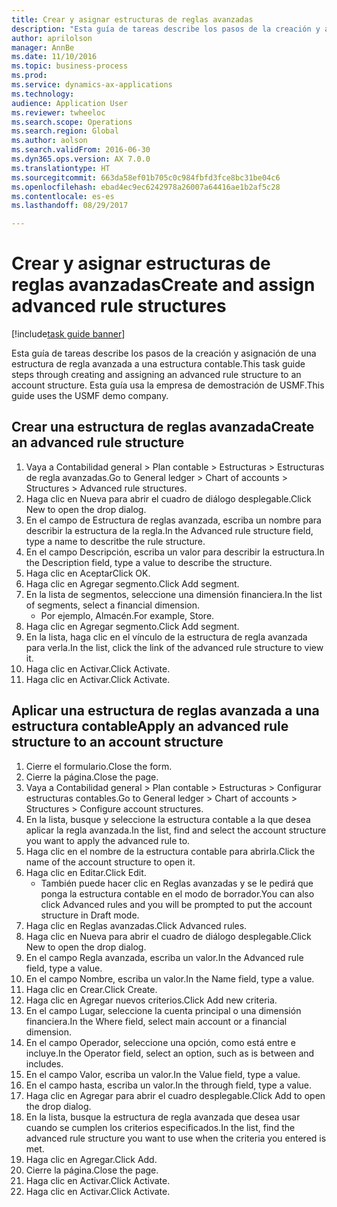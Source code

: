 ```yaml
--- 
title: Crear y asignar estructuras de reglas avanzadas
description: "Esta guía de tareas describe los pasos de la creación y asignación de una estructura de regla avanzada a una estructura contable."
author: aprilolson
manager: AnnBe
ms.date: 11/10/2016
ms.topic: business-process
ms.prod: 
ms.service: dynamics-ax-applications
ms.technology: 
audience: Application User
ms.reviewer: twheeloc
ms.search.scope: Operations
ms.search.region: Global
ms.author: aolson
ms.search.validFrom: 2016-06-30
ms.dyn365.ops.version: AX 7.0.0
ms.translationtype: HT
ms.sourcegitcommit: 663da58ef01b705c0c984fbfd3fce8bc31be04c6
ms.openlocfilehash: ebad4ec9ec6242978a26007a64416ae1b2af5c28
ms.contentlocale: es-es
ms.lasthandoff: 08/29/2017

---
```

# <a name="create-and-assign-advanced-rule-structures"></a><span data-ttu-id="3f678-103">Crear y asignar estructuras de reglas avanzadas</span><span class="sxs-lookup"><span data-stu-id="3f678-103">Create and assign advanced rule structures</span></span>

[!include[task guide banner](../../includes/task-guide-banner.md)]

<span data-ttu-id="3f678-104">Esta guía de tareas describe los pasos de la creación y asignación de una estructura de regla avanzada a una estructura contable.</span><span class="sxs-lookup"><span data-stu-id="3f678-104">This task guide steps through creating and assigning an advanced rule structure to an account structure.</span></span> <span data-ttu-id="3f678-105">Esta guía usa la empresa de demostración de USMF.</span><span class="sxs-lookup"><span data-stu-id="3f678-105">This guide uses the USMF demo company.</span></span>


## <a name="create-an-advanced-rule-structure"></a><span data-ttu-id="3f678-106">Crear una estructura de reglas avanzada</span><span class="sxs-lookup"><span data-stu-id="3f678-106">Create an advanced rule structure</span></span>
1. <span data-ttu-id="3f678-107">Vaya a Contabilidad general > Plan contable > Estructuras > Estructuras de regla avanzadas.</span><span class="sxs-lookup"><span data-stu-id="3f678-107">Go to General ledger > Chart of accounts > Structures > Advanced rule structures.</span></span>
2. <span data-ttu-id="3f678-108">Haga clic en Nueva para abrir el cuadro de diálogo desplegable.</span><span class="sxs-lookup"><span data-stu-id="3f678-108">Click New to open the drop dialog.</span></span>
3. <span data-ttu-id="3f678-109">En el campo de Estructura de reglas avanzada, escriba un nombre para describir la estructura de la regla.</span><span class="sxs-lookup"><span data-stu-id="3f678-109">In the Advanced rule structure field, type a name to descritbe the rule structure.</span></span>
4. <span data-ttu-id="3f678-110">En el campo Descripción, escriba un valor para describir la estructura.</span><span class="sxs-lookup"><span data-stu-id="3f678-110">In the Description field, type a value to describe the structure.</span></span>
5. <span data-ttu-id="3f678-111">Haga clic en Aceptar</span><span class="sxs-lookup"><span data-stu-id="3f678-111">Click OK.</span></span>
6. <span data-ttu-id="3f678-112">Haga clic en Agregar segmento.</span><span class="sxs-lookup"><span data-stu-id="3f678-112">Click Add segment.</span></span>
7. <span data-ttu-id="3f678-113">En la lista de segmentos, seleccione una dimensión financiera.</span><span class="sxs-lookup"><span data-stu-id="3f678-113">In the list of segments, select a financial dimension.</span></span>
    * <span data-ttu-id="3f678-114">Por ejemplo, Almacén.</span><span class="sxs-lookup"><span data-stu-id="3f678-114">For example, Store.</span></span>  
8. <span data-ttu-id="3f678-115">Haga clic en Agregar segmento.</span><span class="sxs-lookup"><span data-stu-id="3f678-115">Click Add segment.</span></span>
9. <span data-ttu-id="3f678-116">En la lista, haga clic en el vínculo de la estructura de regla avanzada para verla.</span><span class="sxs-lookup"><span data-stu-id="3f678-116">In the list, click the link of the advanced rule structure to view it.</span></span>
10. <span data-ttu-id="3f678-117">Haga clic en Activar.</span><span class="sxs-lookup"><span data-stu-id="3f678-117">Click Activate.</span></span>
11. <span data-ttu-id="3f678-118">Haga clic en Activar.</span><span class="sxs-lookup"><span data-stu-id="3f678-118">Click Activate.</span></span>

## <a name="apply-an-advanced-rule-structure-to-an-account-structure"></a><span data-ttu-id="3f678-119">Aplicar una estructura de reglas avanzada a una estructura contable</span><span class="sxs-lookup"><span data-stu-id="3f678-119">Apply an advanced rule structure to an account structure</span></span>
1. <span data-ttu-id="3f678-120">Cierre el formulario.</span><span class="sxs-lookup"><span data-stu-id="3f678-120">Close the form.</span></span>
2. <span data-ttu-id="3f678-121">Cierre la página.</span><span class="sxs-lookup"><span data-stu-id="3f678-121">Close the page.</span></span>
3. <span data-ttu-id="3f678-122">Vaya a Contabilidad general > Plan contable > Estructuras > Configurar estructuras contables.</span><span class="sxs-lookup"><span data-stu-id="3f678-122">Go to General ledger > Chart of accounts > Structures > Configure account structures.</span></span>
4. <span data-ttu-id="3f678-123">En la lista, busque y seleccione la estructura contable a la que desea aplicar la regla avanzada.</span><span class="sxs-lookup"><span data-stu-id="3f678-123">In the list, find and select the account structure you want to apply the advanced rule to.</span></span>
5. <span data-ttu-id="3f678-124">Haga clic en el nombre de la estructura contable para abrirla.</span><span class="sxs-lookup"><span data-stu-id="3f678-124">Click the name of the account structure to open it.</span></span>
6. <span data-ttu-id="3f678-125">Haga clic en Editar.</span><span class="sxs-lookup"><span data-stu-id="3f678-125">Click Edit.</span></span>
    * <span data-ttu-id="3f678-126">También puede hacer clic en Reglas avanzadas y se le pedirá que ponga la estructura contable en el modo de borrador.</span><span class="sxs-lookup"><span data-stu-id="3f678-126">You can also click Advanced rules and you will be prompted to put the account structure in Draft mode.</span></span>  
7. <span data-ttu-id="3f678-127">Haga clic en Reglas avanzadas.</span><span class="sxs-lookup"><span data-stu-id="3f678-127">Click Advanced rules.</span></span>
8. <span data-ttu-id="3f678-128">Haga clic en Nueva para abrir el cuadro de diálogo desplegable.</span><span class="sxs-lookup"><span data-stu-id="3f678-128">Click New to open the drop dialog.</span></span>
9. <span data-ttu-id="3f678-129">En el campo Regla avanzada, escriba un valor.</span><span class="sxs-lookup"><span data-stu-id="3f678-129">In the Advanced rule field, type a value.</span></span>
10. <span data-ttu-id="3f678-130">En el campo Nombre, escriba un valor.</span><span class="sxs-lookup"><span data-stu-id="3f678-130">In the Name field, type a value.</span></span>
11. <span data-ttu-id="3f678-131">Haga clic en Crear.</span><span class="sxs-lookup"><span data-stu-id="3f678-131">Click Create.</span></span>
12. <span data-ttu-id="3f678-132">Haga clic en Agregar nuevos criterios.</span><span class="sxs-lookup"><span data-stu-id="3f678-132">Click Add new criteria.</span></span>
13. <span data-ttu-id="3f678-133">En el campo Lugar, seleccione la cuenta principal o una dimensión financiera.</span><span class="sxs-lookup"><span data-stu-id="3f678-133">In the Where field, select main account or a financial dimension.</span></span>
14. <span data-ttu-id="3f678-134">En el campo Operador, seleccione una opción, como está entre e incluye.</span><span class="sxs-lookup"><span data-stu-id="3f678-134">In the Operator field, select an option, such as is between and includes.</span></span>
15. <span data-ttu-id="3f678-135">En el campo Valor, escriba un valor.</span><span class="sxs-lookup"><span data-stu-id="3f678-135">In the Value field, type a value.</span></span>
16. <span data-ttu-id="3f678-136">En el campo hasta, escriba un valor.</span><span class="sxs-lookup"><span data-stu-id="3f678-136">In the through field, type a value.</span></span>
17. <span data-ttu-id="3f678-137">Haga clic en Agregar para abrir el cuadro desplegable.</span><span class="sxs-lookup"><span data-stu-id="3f678-137">Click Add to open the drop dialog.</span></span>
18. <span data-ttu-id="3f678-138">En la lista, busque la estructura de regla avanzada que desea usar cuando se cumplen los criterios especificados.</span><span class="sxs-lookup"><span data-stu-id="3f678-138">In the list, find the advanced rule structure you want to use when the criteria you entered is met.</span></span>
19. <span data-ttu-id="3f678-139">Haga clic en Agregar.</span><span class="sxs-lookup"><span data-stu-id="3f678-139">Click Add.</span></span>
20. <span data-ttu-id="3f678-140">Cierre la página.</span><span class="sxs-lookup"><span data-stu-id="3f678-140">Close the page.</span></span>
21. <span data-ttu-id="3f678-141">Haga clic en Activar.</span><span class="sxs-lookup"><span data-stu-id="3f678-141">Click Activate.</span></span>
22. <span data-ttu-id="3f678-142">Haga clic en Activar.</span><span class="sxs-lookup"><span data-stu-id="3f678-142">Click Activate.</span></span>


